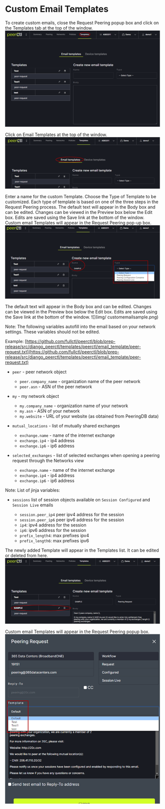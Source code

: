# Custom Email Templates

To create custom emails, close the Request Peering popup box and click on the Templates tab at the top of the window. 
   ![](img/templates.png)

Click on Email Templates at the top of the window.
   ![](img/emailtemplates.png)

Enter a name for the custom Template. Choose the Type of Template to be customized. Each type of template is based on one of the three steps in the Request Peering process. The default text will appear in the Body box and can be edited. Changes can be viewed in the Preview box below the Edit box. Edits are saved using the Save link at the bottom of the window. Custom email Templates will appear in the Request Peering pop-up box.
   ![](img/customemail.png)
   
The default text will appear in the Body box and can be edited. Changes can be viewed in the Preview box below the Edit box. Edits are saved using the Save link at the bottom of the window. 
   ![](img/ customemailsample.png)
   
Note: The following variables autofill into the email based on your network settings. These variables should not be edited.

Example: [https://github.com/fullctl/peerctl/blob/prep-release/src/django_peerctl/templates/peerctl/email_template/peer-request.txt](https://github.com/fullctl/peerctl/blob/prep-release/src/django_peerctl/templates/peerctl/email_template/peer-request.txt)

- `peer` - peer network object
    - `peer.company_name` - organization name of the peer network
    - `peer.asn` - ASN of the peer network


- `my` - my network object
    - `my.company_name` - organization name of your network
    - `my.asn` - ASN of your network
    - `my.website` - URL of your website (as obtained from PeeringDB data)


- `mutual_locations` - list of mutually shared exchanges
    - `exchange.name` - name of the internet exchange
    - `exchange.ip4` - ip4 address
    - `exchange.ip6` - ip6 address


- `selected_exchanges` - list of selected exchanges when opening a peering request through the Networks view
    - `exchange.name` - name of the internet exchange
    - `exchange.ip4` - ip4 address
    - `exchange.ip6` - ip6 address


Note: List of jinja variables:

- `sessions` list of session objects available on `Session Configured` and `Session Live` emails

    - `session.peer_ip4` peer ipv4 address for the session
    - `session.peer_ip6` peer ipv6 address for the session
    - `ip4`: ipv4 address for the session
    - `ip6`: ipv6 address for the session
    - `prefix_length4`: max prefixes ipv4
    - `prefix_length6`: max prefixes ipv6

The newly added Template will appear in the Templates list. It can be edited or deleted from here.
   ![](img/emailtemplist.png)
   
Custom email Templates will appear in the Request Peering popup box.
   ![](img/requestpeeringpopup.png)
